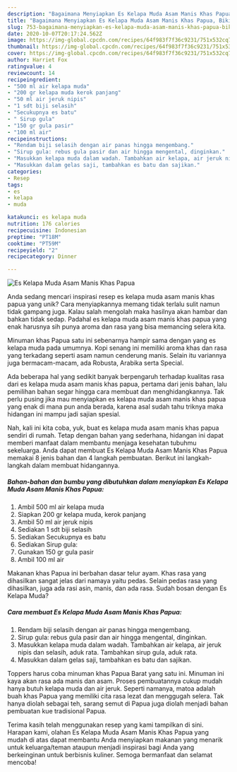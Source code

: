 ```yaml
---
description: "Bagaimana Menyiapkan Es Kelapa Muda Asam Manis Khas Papua, Bikin Ngiler"
title: "Bagaimana Menyiapkan Es Kelapa Muda Asam Manis Khas Papua, Bikin Ngiler"
slug: 753-bagaimana-menyiapkan-es-kelapa-muda-asam-manis-khas-papua-bikin-ngiler
date: 2020-10-07T20:17:24.562Z
image: https://img-global.cpcdn.com/recipes/64f983f7f36c9231/751x532cq70/es-kelapa-muda-asam-manis-khas-papua-foto-resep-utama.jpg
thumbnail: https://img-global.cpcdn.com/recipes/64f983f7f36c9231/751x532cq70/es-kelapa-muda-asam-manis-khas-papua-foto-resep-utama.jpg
cover: https://img-global.cpcdn.com/recipes/64f983f7f36c9231/751x532cq70/es-kelapa-muda-asam-manis-khas-papua-foto-resep-utama.jpg
author: Harriet Fox
ratingvalue: 4
reviewcount: 14
recipeingredient:
- "500 ml air kelapa muda"
- "200 gr kelapa muda kerok panjang"
- "50 ml air jeruk nipis"
- "1 sdt biji selasih"
- "Secukupnya es batu"
- " Sirup gula"
- "150 gr gula pasir"
- "100 ml air"
recipeinstructions:
- "Rendam biji selasih dengan air panas hingga mengembang."
- "Sirup gula: rebus gula pasir dan air hingga mengental, dinginkan."
- "Masukkan kelapa muda dalam wadah. Tambahkan air kelapa, air jeruk nipis dan selasih, aduk rata. Tambahkan sirup gula, aduk rata."
- "Masukkan dalam gelas saji, tambahkan es batu dan sajikan."
categories:
- Resep
tags:
- es
- kelapa
- muda

katakunci: es kelapa muda 
nutrition: 176 calories
recipecuisine: Indonesian
preptime: "PT18M"
cooktime: "PT59M"
recipeyield: "2"
recipecategory: Dinner

---
```



![Es Kelapa Muda Asam Manis Khas Papua](https://img-global.cpcdn.com/recipes/64f983f7f36c9231/751x532cq70/es-kelapa-muda-asam-manis-khas-papua-foto-resep-utama.jpg)

Anda sedang mencari inspirasi resep es kelapa muda asam manis khas papua yang unik? Cara menyiapkannya memang tidak terlalu sulit namun tidak gampang juga. Kalau salah mengolah maka hasilnya akan hambar dan bahkan tidak sedap. Padahal es kelapa muda asam manis khas papua yang enak harusnya sih punya aroma dan rasa yang bisa memancing selera kita.

Minuman khas Papua satu ini sebenarnya hampir sama dengan yang es kelapa muda pada umumnya. Kopi senang ini memiliki aroma khas dan rasa yang terkadang seperti asam namun cenderung manis. Selain itu variannya juga bermacam-macam, ada Robusta, Arabika serta Special.

Ada beberapa hal yang sedikit banyak berpengaruh terhadap kualitas rasa dari es kelapa muda asam manis khas papua, pertama dari jenis bahan, lalu pemilihan bahan segar hingga cara membuat dan menghidangkannya. Tak perlu pusing jika mau menyiapkan es kelapa muda asam manis khas papua yang enak di mana pun anda berada, karena asal sudah tahu triknya maka hidangan ini mampu jadi sajian spesial.


Nah, kali ini kita coba, yuk, buat es kelapa muda asam manis khas papua sendiri di rumah. Tetap dengan bahan yang sederhana, hidangan ini dapat memberi manfaat dalam membantu menjaga kesehatan tubuhmu sekeluarga. Anda dapat membuat Es Kelapa Muda Asam Manis Khas Papua memakai 8 jenis bahan dan 4 langkah pembuatan. Berikut ini langkah-langkah dalam membuat hidangannya.

<!--inarticleads1-->

##### Bahan-bahan dan bumbu yang dibutuhkan dalam menyiapkan Es Kelapa Muda Asam Manis Khas Papua:

1. Ambil 500 ml air kelapa muda
1. Siapkan 200 gr kelapa muda, kerok panjang
1. Ambil 50 ml air jeruk nipis
1. Sediakan 1 sdt biji selasih
1. Sediakan Secukupnya es batu
1. Sediakan  Sirup gula:
1. Gunakan 150 gr gula pasir
1. Ambil 100 ml air


Makanan khas Papua ini berbahan dasar telur ayam. Khas rasa yang dihasilkan sangat jelas dari namaya yaitu pedas. Selain pedas rasa yang dihasilkan, juga ada rasi asin, manis, dan ada rasa. Sudah bosan dengan Es Kelapa Muda? 

<!--inarticleads2-->

##### Cara membuat Es Kelapa Muda Asam Manis Khas Papua:

1. Rendam biji selasih dengan air panas hingga mengembang.
1. Sirup gula: rebus gula pasir dan air hingga mengental, dinginkan.
1. Masukkan kelapa muda dalam wadah. Tambahkan air kelapa, air jeruk nipis dan selasih, aduk rata. Tambahkan sirup gula, aduk rata.
1. Masukkan dalam gelas saji, tambahkan es batu dan sajikan.


Toppers harus coba minuman khas Papua Barat yang satu ini. Minuman ini kaya akan rasa ada manis dan asam. Proses pembuatannya cukup mudah hanya butuh kelapa muda dan air jeruk. Seperti namanya, matoa adalah buah khas Papua yang memiliki cita rasa lezat dan menggugah selera. Tak hanya diolah sebagai teh, sarang semut di Papua juga diolah menjadi bahan pembuatan kue tradisional Papua. 

Terima kasih telah menggunakan resep yang kami tampilkan di sini. Harapan kami, olahan Es Kelapa Muda Asam Manis Khas Papua yang mudah di atas dapat membantu Anda menyiapkan makanan yang menarik untuk keluarga/teman ataupun menjadi inspirasi bagi Anda yang berkeinginan untuk berbisnis kuliner. Semoga bermanfaat dan selamat mencoba!

